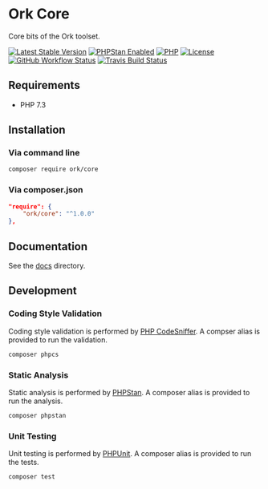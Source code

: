 # Ork Core

Core bits of the Ork toolset.

[![Latest Stable Version](https://img.shields.io/packagist/v/ork/core.svg?style=flat)](https://packagist.org/packages/ork/core)
[![PHPStan Enabled](https://img.shields.io/badge/PHPStan-max-brightgreen.svg?style=flat)](https://github.com/phpstan/phpstan)
[![PHP](https://img.shields.io/packagist/php-v/ork/core.svg?style=flat)](http://php.net)
[![License](https://img.shields.io/github/license/AlexHowansky/ork-core.svg?style=flat)](https://github.com/AlexHowansky/ork-core/blob/master/LICENSE)
[![GitHub Workflow Status](https://img.shields.io/github/workflow/status/AlexHowansky/ork-core/tests?style=flat&label=workflow)](https://github.com/AlexHowansky/ork-core/actions?query=workflow%3Atests)
[![Travis Build Status](https://img.shields.io/travis/AlexHowansky/ork-core/master.svg?style=flat&label=Travis)](https://secure.travis-ci.org/AlexHowansky/ork-core)

## Requirements

* PHP 7.3

## Installation

### Via command line

```bash
composer require ork/core
```

### Via composer.json

```json
"require": {
    "ork/core": "^1.0.0"
},
```

## Documentation

See the [docs](docs/Index.md) directory.

## Development

### Coding Style Validation

Coding style validation is performed by [PHP CodeSniffer](https://github.com/squizlabs/PHP_CodeSniffer).
A compser alias is provided to run the validation.

```bash
composer phpcs
```

### Static Analysis

Static analysis is performed by [PHPStan](https://github.com/phpstan/phpstan).
A composer alias is provided to run the analysis.

```bash
composer phpstan
```

### Unit Testing

Unit testing is performed by [PHPUnit](https://github.com/sebastianbergmann/phpunit).
A composer alias is provided to run the tests.

```bash
composer test
```
